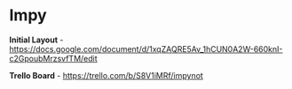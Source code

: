 # Impy

**Initial Layout** - https://docs.google.com/document/d/1xqZAQRE5Av_1hCUN0A2W-660knI-c2GpoubMrzsvfTM/edit

**Trello Board** - https://trello.com/b/S8V1iMRf/impynot
